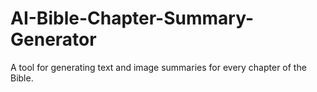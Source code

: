 # AI-Bible-Chapter-Summary-Generator
A tool for generating text and image summaries for every chapter of the Bible.

